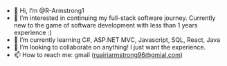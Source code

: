 - 👋 Hi, I’m @R-Armstrong1
- 👀 I’m interested in continuing my full-stack software journey. Currently new to the game of software development with less than 1 years experience :)
- 🌱 I’m currently learning C#, ASP.NET MVC, Javascript, SQL, React, Java
- 💞️ I’m looking to collaborate on anything! I just want the experience.
- 📫 How to reach me: gmail (ruairiarmstrong96@gmial.com)

<!---
R-Armstrong1/R-Armstrong1 is a ✨ special ✨ repository because its `README.md` (this file) appears on your GitHub profile.
You can click the Preview link to take a look at your changes.
--->
